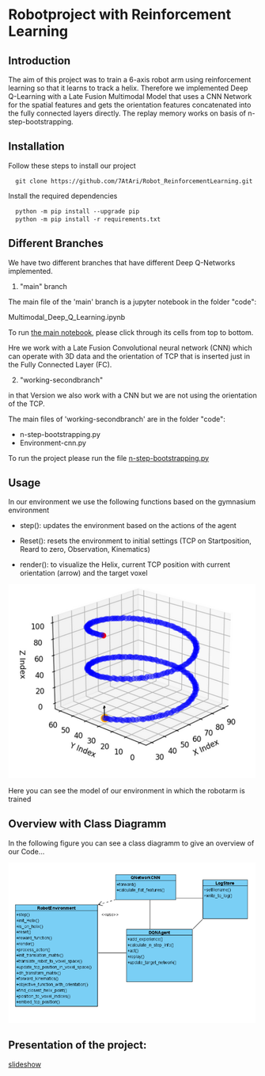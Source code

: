 # Robotproject with Reinforcement Learning

## Introduction
The aim of this project was to train a 6-axis robot arm using reinforcement learning so that it learns to track a helix.
Therefore we implemented Deep Q-Learning with a Late Fusion Multimodal Model that uses a CNN Network for the spatial features and
gets the orientation features concatenated into the fully connected layers directly.
The replay memory works on basis of n-step-bootstrapping.

## Installation
Follow these steps to install our project

      git clone https://github.com/7AtAri/Robot_ReinforcementLearning.git

Install the required dependencies 

      python -m pip install --upgrade pip
      python -m pip install -r requirements.txt


## Different Branches
We have two different branches that have different Deep Q-Networks implemented.

1. "main" branch

The main file of the 'main' branch is a jupyter notebook in the folder "code":

Multimodal_Deep_Q_Learning.ipynb

To run [the main notebook](https://github.com/7AtAri/Robot_ReinforcementLearning/blob/main/code/Multimodal_Deep_Q_Learning.ipynb), please click through its cells from top to bottom.

Hre we work with a Late Fusion Convolutional neural network (CNN) which can operate with 3D data and the orientation of TCP that is inserted just in the Fully Connected Layer (FC).

2. "working-secondbranch"

in that Version we also work with a CNN but we are not using the orientation of the TCP.

The main files of 'working-secondbranch' are in the folder "code":

* n-step-bootstrapping.py
* Environment-cnn.py

To run the project please run the file [n-step-bootstrapping.py](https://github.com/7AtAri/Robot_ReinforcementLearning/blob/working-secondbranch/code/n-step-bootstrapping.py)

## Usage
 In our environment we use the following functions based on the gymnasium environment

 - step(): updates the environment based on the actions of the agent

 - Reset(): resets the environment to initial settings (TCP on Startposition, Reard to zero, Observation, Kinematics)

 - render(): to visualize the Helix, current TCP position with current orientation (arrow) and the target voxel
 
<img src="./images_read_me/HelixVisu.PNG" alt="drawing" width="500"/>

Here you can see the model of our environment in which the robotarm is trained

## Overview with Class Diagramm
In the following figure you can see a class diagramm to give an overview of our Code...

<img src="./images_read_me/Classdiagram.PNG" alt="drawing" width="500"/>

## Presentation of the project:

[slideshow](https://docs.google.com/presentation/d/1K-Z_9DINiN5YOrNhcSbybdJc9_H6uGj8DYdVeNjimRg/edit?usp=sharing)

